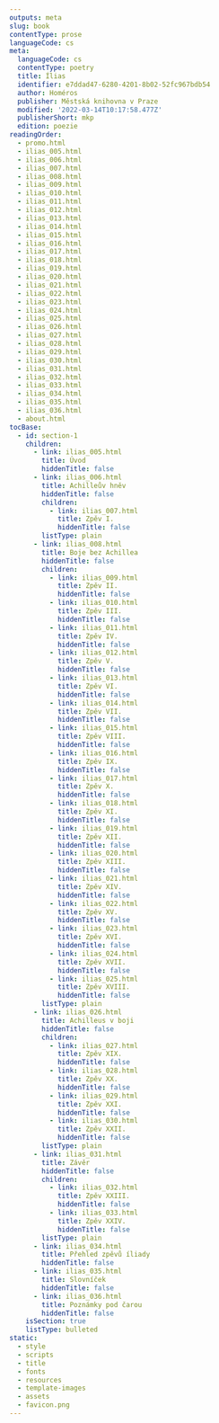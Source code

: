 ```yaml
---
outputs: meta
slug: book
contentType: prose
languageCode: cs
meta:
  languageCode: cs
  contentType: poetry
  title: Ílias
  identifier: e7ddad47-6280-4201-8b02-52fc967bdb54
  author: Homéros
  publisher: Městská knihovna v Praze
  modified: '2022-03-14T10:17:58.477Z'
  publisherShort: mkp
  edition: poezie
readingOrder:
  - promo.html
  - ilias_005.html
  - ilias_006.html
  - ilias_007.html
  - ilias_008.html
  - ilias_009.html
  - ilias_010.html
  - ilias_011.html
  - ilias_012.html
  - ilias_013.html
  - ilias_014.html
  - ilias_015.html
  - ilias_016.html
  - ilias_017.html
  - ilias_018.html
  - ilias_019.html
  - ilias_020.html
  - ilias_021.html
  - ilias_022.html
  - ilias_023.html
  - ilias_024.html
  - ilias_025.html
  - ilias_026.html
  - ilias_027.html
  - ilias_028.html
  - ilias_029.html
  - ilias_030.html
  - ilias_031.html
  - ilias_032.html
  - ilias_033.html
  - ilias_034.html
  - ilias_035.html
  - ilias_036.html
  - about.html
tocBase:
  - id: section-1
    children:
      - link: ilias_005.html
        title: Úvod
        hiddenTitle: false
      - link: ilias_006.html
        title: Achilleův hněv
        hiddenTitle: false
        children:
          - link: ilias_007.html
            title: Zpěv I.
            hiddenTitle: false
        listType: plain
      - link: ilias_008.html
        title: Boje bez Achillea
        hiddenTitle: false
        children:
          - link: ilias_009.html
            title: Zpěv II.
            hiddenTitle: false
          - link: ilias_010.html
            title: Zpěv III.
            hiddenTitle: false
          - link: ilias_011.html
            title: Zpěv IV.
            hiddenTitle: false
          - link: ilias_012.html
            title: Zpěv V.
            hiddenTitle: false
          - link: ilias_013.html
            title: Zpěv VI.
            hiddenTitle: false
          - link: ilias_014.html
            title: Zpěv VII.
            hiddenTitle: false
          - link: ilias_015.html
            title: Zpěv VIII.
            hiddenTitle: false
          - link: ilias_016.html
            title: Zpěv IX.
            hiddenTitle: false
          - link: ilias_017.html
            title: Zpěv X.
            hiddenTitle: false
          - link: ilias_018.html
            title: Zpěv XI.
            hiddenTitle: false
          - link: ilias_019.html
            title: Zpěv XII.
            hiddenTitle: false
          - link: ilias_020.html
            title: Zpěv XIII.
            hiddenTitle: false
          - link: ilias_021.html
            title: Zpěv XIV.
            hiddenTitle: false
          - link: ilias_022.html
            title: Zpěv XV.
            hiddenTitle: false
          - link: ilias_023.html
            title: Zpěv XVI.
            hiddenTitle: false
          - link: ilias_024.html
            title: Zpěv XVII.
            hiddenTitle: false
          - link: ilias_025.html
            title: Zpěv XVIII.
            hiddenTitle: false
        listType: plain
      - link: ilias_026.html
        title: Achilleus v boji
        hiddenTitle: false
        children:
          - link: ilias_027.html
            title: Zpěv XIX.
            hiddenTitle: false
          - link: ilias_028.html
            title: Zpěv XX.
            hiddenTitle: false
          - link: ilias_029.html
            title: Zpěv XXI.
            hiddenTitle: false
          - link: ilias_030.html
            title: Zpěv XXII.
            hiddenTitle: false
        listType: plain
      - link: ilias_031.html
        title: Závěr
        hiddenTitle: false
        children:
          - link: ilias_032.html
            title: Zpěv XXIII.
            hiddenTitle: false
          - link: ilias_033.html
            title: Zpěv XXIV.
            hiddenTitle: false
        listType: plain
      - link: ilias_034.html
        title: Přehled zpěvů íliady
        hiddenTitle: false
      - link: ilias_035.html
        title: Slovníček
        hiddenTitle: false
      - link: ilias_036.html
        title: Poznámky pod čarou
        hiddenTitle: false
    isSection: true
    listType: bulleted
static:
  - style
  - scripts
  - title
  - fonts
  - resources
  - template-images
  - assets
  - favicon.png
---
```

